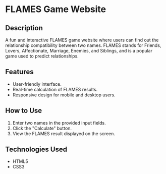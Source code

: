 # FLAMES Game Website

## Description
A fun and interactive FLAMES game website where users can find out the relationship compatibility between two names. FLAMES stands for Friends, Lovers, Affectionate, Marriage, Enemies, and Siblings, and is a popular game used to predict relationships.

## Features
- User-friendly interface.
- Real-time calculation of FLAMES results.
- Responsive design for mobile and desktop users.

## How to Use
1. Enter two names in the provided input fields.
2. Click the "Calculate" button.
3. View the FLAMES result displayed on the screen.

## Technologies Used
- HTML5
- CSS3
